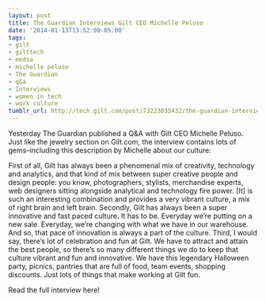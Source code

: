 ```yaml
---
layout: post
title: The Guardian Interviews Gilt CEO Michelle Peluso
date: '2014-01-13T13:52:00-05:00'
tags:
- gilt
- gilttech
- media
- michelle peluso
- The Guardian
- q&a
- Interviews
- women in tech
- work culture
tumblr_url: http://tech.gilt.com/post/73223835432/the-guardian-interviews-gilt-ceo-michelle-peluso
---
```



Yesterday The Guardian published a Q&A with Gilt CEO Michelle Peluso. Just like the jewelry section on Gilt.com, the interview contains lots of gems–including this description by Michelle about our culture:

First of all, Gilt has always been a phenomenal mix of creativity, technology and analytics, and that kind of mix between super creative people and design people: you know, photographers, stylists, merchandise experts, web designers sitting alongside analytical and technology fire power. [It] is such an interesting combination and provides a very vibrant culture, a mix of right brain and left brain.
Secondly, Gilt has always been a super innovative and fast paced culture. It has to be. Everyday we’re putting on a new sale. Everyday, we’re changing with what we have in our warehouse. And so, that pace of innovation is always a part of the culture.
Third, I would say, there’s lot of celebration and fun at Gilt. We have to attract and attain the best people, so there’s so many different things we do to keep that culture vibrant and fun and innovative. We have this legendary Halloween party, picnics, pantries that are full of food, team events, shopping discounts. Just lots of things that make working at Gilt fun.

Read the full interview here!
